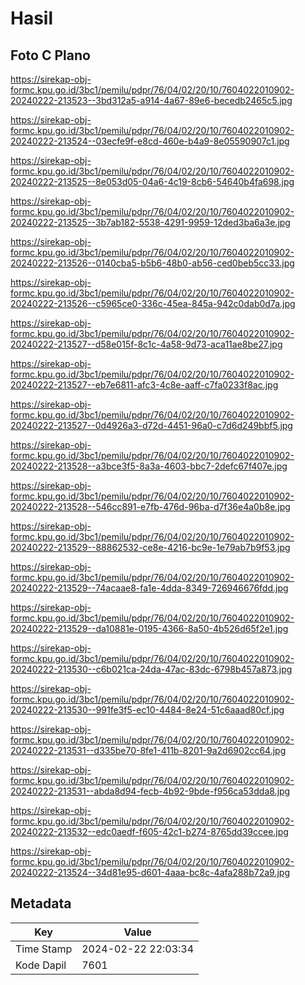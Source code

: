 # Hasil

## Foto C Plano

https://sirekap-obj-formc.kpu.go.id/3bc1/pemilu/pdpr/76/04/02/20/10/7604022010902-20240222-213523--3bd312a5-a914-4a67-89e6-becedb2465c5.jpg

https://sirekap-obj-formc.kpu.go.id/3bc1/pemilu/pdpr/76/04/02/20/10/7604022010902-20240222-213524--03ecfe9f-e8cd-460e-b4a9-8e05590907c1.jpg

https://sirekap-obj-formc.kpu.go.id/3bc1/pemilu/pdpr/76/04/02/20/10/7604022010902-20240222-213525--8e053d05-04a6-4c19-8cb6-54640b4fa698.jpg

https://sirekap-obj-formc.kpu.go.id/3bc1/pemilu/pdpr/76/04/02/20/10/7604022010902-20240222-213525--3b7ab182-5538-4291-9959-12ded3ba6a3e.jpg

https://sirekap-obj-formc.kpu.go.id/3bc1/pemilu/pdpr/76/04/02/20/10/7604022010902-20240222-213526--0140cba5-b5b6-48b0-ab56-ced0beb5cc33.jpg

https://sirekap-obj-formc.kpu.go.id/3bc1/pemilu/pdpr/76/04/02/20/10/7604022010902-20240222-213526--c5965ce0-336c-45ea-845a-942c0dab0d7a.jpg

https://sirekap-obj-formc.kpu.go.id/3bc1/pemilu/pdpr/76/04/02/20/10/7604022010902-20240222-213527--d58e015f-8c1c-4a58-9d73-aca11ae8be27.jpg

https://sirekap-obj-formc.kpu.go.id/3bc1/pemilu/pdpr/76/04/02/20/10/7604022010902-20240222-213527--eb7e6811-afc3-4c8e-aaff-c7fa0233f8ac.jpg

https://sirekap-obj-formc.kpu.go.id/3bc1/pemilu/pdpr/76/04/02/20/10/7604022010902-20240222-213527--0d4926a3-d72d-4451-96a0-c7d6d249bbf5.jpg

https://sirekap-obj-formc.kpu.go.id/3bc1/pemilu/pdpr/76/04/02/20/10/7604022010902-20240222-213528--a3bce3f5-8a3a-4603-bbc7-2defc67f407e.jpg

https://sirekap-obj-formc.kpu.go.id/3bc1/pemilu/pdpr/76/04/02/20/10/7604022010902-20240222-213528--546cc891-e7fb-476d-96ba-d7f36e4a0b8e.jpg

https://sirekap-obj-formc.kpu.go.id/3bc1/pemilu/pdpr/76/04/02/20/10/7604022010902-20240222-213529--88862532-ce8e-4216-bc9e-1e79ab7b9f53.jpg

https://sirekap-obj-formc.kpu.go.id/3bc1/pemilu/pdpr/76/04/02/20/10/7604022010902-20240222-213529--74acaae8-fa1e-4dda-8349-726946676fdd.jpg

https://sirekap-obj-formc.kpu.go.id/3bc1/pemilu/pdpr/76/04/02/20/10/7604022010902-20240222-213529--da10881e-0195-4366-8a50-4b526d65f2e1.jpg

https://sirekap-obj-formc.kpu.go.id/3bc1/pemilu/pdpr/76/04/02/20/10/7604022010902-20240222-213530--c6b021ca-24da-47ac-83dc-6798b457a873.jpg

https://sirekap-obj-formc.kpu.go.id/3bc1/pemilu/pdpr/76/04/02/20/10/7604022010902-20240222-213530--991fe3f5-ec10-4484-8e24-51c6aaad80cf.jpg

https://sirekap-obj-formc.kpu.go.id/3bc1/pemilu/pdpr/76/04/02/20/10/7604022010902-20240222-213531--d335be70-8fe1-411b-8201-9a2d6902cc64.jpg

https://sirekap-obj-formc.kpu.go.id/3bc1/pemilu/pdpr/76/04/02/20/10/7604022010902-20240222-213531--abda8d94-fecb-4b92-9bde-f956ca53dda8.jpg

https://sirekap-obj-formc.kpu.go.id/3bc1/pemilu/pdpr/76/04/02/20/10/7604022010902-20240222-213532--edc0aedf-f605-42c1-b274-8765dd39ccee.jpg

https://sirekap-obj-formc.kpu.go.id/3bc1/pemilu/pdpr/76/04/02/20/10/7604022010902-20240222-213524--34d81e95-d601-4aaa-bc8c-4afa288b72a9.jpg


## Metadata

| Key        | Value               |
| ---------- | ------------------- |
| Time Stamp | 2024-02-22 22:03:34 |
| Kode Dapil | 7601                |



